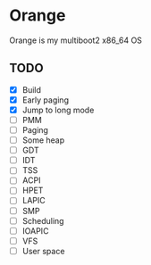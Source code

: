 
# Orange

Orange is my multiboot2 x86_64 OS

## TODO

- [x] Build
- [x] Early paging
- [x] Jump to long mode
- [ ] PMM 
- [ ] Paging
- [ ] Some heap
- [ ] GDT
- [ ] IDT
- [ ] TSS
- [ ] ACPI
- [ ] HPET
- [ ] LAPIC 
- [ ] SMP
- [ ] Scheduling
- [ ] IOAPIC
- [ ] VFS
- [ ] User space